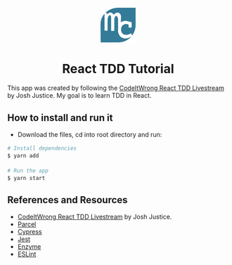 <p align="center"><img src="./src/images/mylogo.svg" alt="logo" title="logo" width="80"></p>
<h1 align="center">React TDD Tutorial</h1>

This app was created by following the [CodeItWrong React TDD Livestream](https://www.youtube.com/watch?v=0aAdglT39go&list=PLXXnezSEtvNMlfJFd1Z2wilxymcOaVl9Q&index=2&t=0s) by Josh Justice. My goal is to learn TDD in React.

## How to install and run it

- Download the files, cd into root directory and run:
```bash
# Install dependencies
$ yarn add

# Run the app
$ yarn start
```  

## References and Resources

- [CodeItWrong React TDD Livestream](https://www.youtube.com/watch?v=0aAdglT39go&list=PLXXnezSEtvNMlfJFd1Z2wilxymcOaVl9Q&index=2&t=0s) by Josh Justice.
- [Parcel](https://parceljs.org)
- [Cypress](https://www.cypress.io)
- [Jest](https://jestjs.io)
- [Enzyme](https://airbnb.io/enzyme)
- [ESLint](https://eslint.org)
